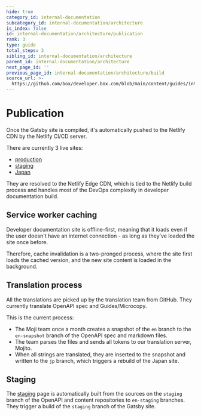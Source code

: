 ```yaml
---
hide: true
category_id: internal-documentation
subcategory_id: internal-documentation/architecture
is_index: false
id: internal-documentation/architecture/publication
rank: 3
type: guide
total_steps: 3
sibling_id: internal-documentation/architecture
parent_id: internal-documentation/architecture
next_page_id: ''
previous_page_id: internal-documentation/architecture/build
source_url: >-
  https://github.com/box/developer.box.com/blob/main/content/guides/internal-documentation/architecture/3-publication.md
---
```

<!-- does not need translation -->

# Publication

Once the Gatsby site is compiled, it's automatically pushed to
the Netlify CDN by the Netlify CI/CD server.

There are currently 3 live sites:

- [production]
- [staging]
- [Japan]

They are resolved to the Netlify Edge CDN, which is tied to the
Netlify build process and handles most of the DevOps complexity
in developer documentation build.

## Service worker caching

Developer documentation site is offline-first, meaning
that it loads even if the user doesn't have an internet connection -
as long as they've loaded the site once before.

Therefore, cache invalidation is a two-pronged process, where the site first
loads the cached version, and the new site content is loaded in
the background.

## Translation process

All the translations are picked up by the translation team from GitHub.
They currently translate OpenAPI spec and Guides/Microcopy.

This is the current process:

<!-- markdownlint-disable line-length -->

- The Moji team once a month creates a snapshot of the `en` branch to the `en-snapshot` branch of the OpenAPI spec and markdown files.
- The team parses the files and sends all tokens to our translation server, Mojito.
- When all strings are translated, they are inserted to the snapshot and
written to the `jp` branch, which triggers a rebuild of the Japan site.

<!-- markdownlint-enable line-length -->

## Staging

The [staging] page is automatically built from the sources on the `staging`
branch of the OpenAPI and content repositories to `en-staging` branches.
They trigger a build of the `staging` branch of the Gatsby site.

[production]: https://developer.box.com
[staging]: https://staging.developer.box.com
[Japan]: https://ja.developer.box.com